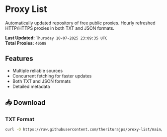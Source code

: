 # Proxy List

Automatically updated repository of free public proxies. Hourly refreshed HTTP/HTTPS proxies in both TXT and JSON formats.

**Last Updated:** `Thursday 10-07-2025 23:09:35 UTC`  
**Total Proxies:** `40588`

## Features
- Multiple reliable sources
- Concurrent fetching for faster updates
- Both TXT and JSON formats
- Detailed metadata

## 📥 Download

### TXT Format
```bash
curl -O https://raw.githubusercontent.com/theriturajps/proxy-list/main/proxies.txt